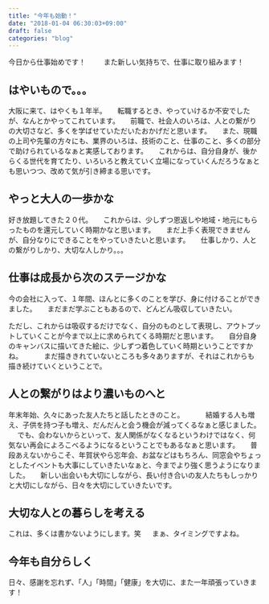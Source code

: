 ```yaml
---
title: "今年も始動！"
date: "2018-01-04 06:30:03+09:00"
draft: false
categories: "blog"
---
```

今日から仕事始めです！
　　
また新しい気持ちで、仕事に取り組みます！
　
## はやいもので。。。

大阪に来て、はやくも１年半。
　
転職するとき、やっていけるか不安でしたが、なんとかやってこれています。
　
前職で、社会人のいろは、人との繋がりの大切さなど、多くを学ばせていただいたおかげだと思います。
　
また、現職の上司や先輩の方々にも、業界のいろは、技術のこと、仕事のこと、多くの部分で助けられているなぁと実感しております。
　
これからは、自分自身が、後からくる世代を育てたり、いろいろと教えていく立場になっていくんだろうなぁとも思いつつ、改めて気が引き締まる思いです。
　
## やっと大人の一歩かな

好き放題してきた２０代。
　
これからは、少しずつ恩返しや地域・地元にもらったものを還元していく時期かなと思います。
　
まだ上手く表現できませんが、自分なりにできることをやっていきたいと思います。
　
仕事しかり、人との繋がりしかり、大切な人しかり。。。　　
　
## 仕事は成長から次のステージかな

今の会社に入って、１年間、ほんとに多くのことを学び、身に付けることができました。
　
まだまだ学ぶこともあるので、どんどん吸収していきたい。　　

ただし、これからは吸収するだけでなく、自分のものとして表現し、アウトプットしていくことが今まで以上に求められてくる時期だと思います。
　
自分自身のキャンバスに描いてきた絵に、少しずつ着色していく時期ということですかね。　　
　
まだ描ききれていないところも多々ありますが、それはこれからも描き続けていくということで。　　
　

## 人との繋がりはより濃いものへと

年末年始、久々にあった友人たちと話したときのこと。　　
　
結婚する人も増え、子供を持つ子も増え、だんだんと会う機会が減ってくるなぁと感じました。
　
でも、会わないからといって、友人関係がなくなるというわけではなく、何気ない再会によろこべるようになるということでもあるなぁと思います。
　
普段あえないからこそ、年賀状やら忘年会、お盆などはもちろん、同窓会やちょっとしたイベントも大事にしていきたいなぁと、今までより強く思うようになりました。
　
新しい出会いも大切にしながら、長い付き合いの友人たちもしっかりと大切にしながら、日々を大切にしていきたいです。 
　　

## 大切な人との暮らしを考える

これは、多くは書かないようにします。笑
　
まぁ、タイミングですよね。
　　

## 今年も自分らしく

日々、感謝を忘れず、「人」「時間」「健康」を大切に、また一年頑張っていきます！